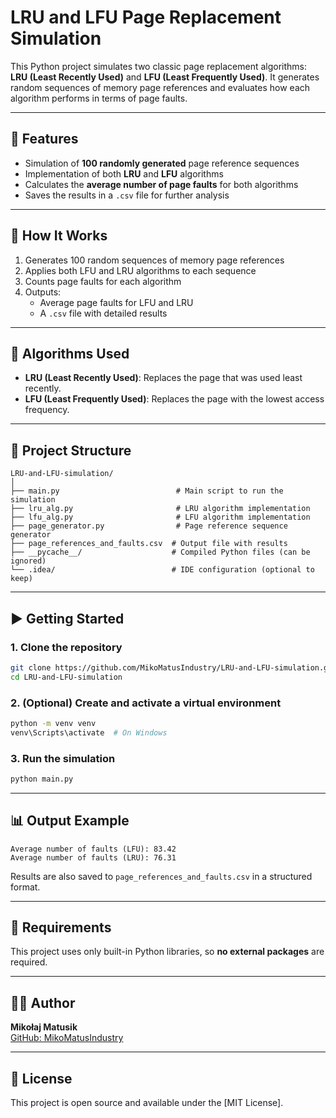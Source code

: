 # LRU and LFU Page Replacement Simulation

This Python project simulates two classic page replacement algorithms: **LRU (Least Recently Used)** and **LFU (Least Frequently Used)**. It generates random sequences of memory page references and evaluates how each algorithm performs in terms of page faults.

---

## 📌 Features

- Simulation of **100 randomly generated** page reference sequences
- Implementation of both **LRU** and **LFU** algorithms
- Calculates the **average number of page faults** for both algorithms
- Saves the results in a `.csv` file for further analysis

---

## 🚀 How It Works

1. Generates 100 random sequences of memory page references
2. Applies both LFU and LRU algorithms to each sequence
3. Counts page faults for each algorithm
4. Outputs:
   - Average page faults for LFU and LRU
   - A `.csv` file with detailed results

---

## 🧠 Algorithms Used

- **LRU (Least Recently Used)**: Replaces the page that was used least recently.
- **LFU (Least Frequently Used)**: Replaces the page with the lowest access frequency.

---

## 📁 Project Structure

```
LRU-and-LFU-simulation/
│
├── main.py                          # Main script to run the simulation
├── lru_alg.py                       # LRU algorithm implementation
├── lfu_alg.py                       # LFU algorithm implementation
├── page_generator.py                # Page reference sequence generator
├── page_references_and_faults.csv  # Output file with results
├── __pycache__/                    # Compiled Python files (can be ignored)
└── .idea/                          # IDE configuration (optional to keep)
```

---

## ▶️ Getting Started

### 1. Clone the repository

```bash
git clone https://github.com/MikoMatusIndustry/LRU-and-LFU-simulation.git
cd LRU-and-LFU-simulation
```

### 2. (Optional) Create and activate a virtual environment

```bash
python -m venv venv
venv\Scripts\activate  # On Windows
```

### 3. Run the simulation

```bash
python main.py
```

---

## 📊 Output Example

```text
Average number of faults (LFU): 83.42
Average number of faults (LRU): 76.31
```

Results are also saved to `page_references_and_faults.csv` in a structured format.

---

## 📎 Requirements

This project uses only built-in Python libraries, so **no external packages** are required.

---

## 🧑‍💻 Author

**Mikołaj Matusik**  
[GitHub: MikoMatusIndustry](https://github.com/MikoMatusIndustry)

---

## 📜 License

This project is open source and available under the [MIT License].
